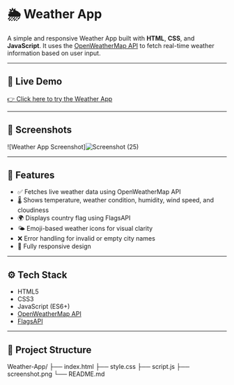 # 🌦️ Weather App

A simple and responsive Weather App built with **HTML**, **CSS**, and **JavaScript**. It uses the [OpenWeatherMap API](https://openweathermap.org/api) to fetch real-time weather information based on user input.

---

## 🚀 Live Demo

[👉 Click here to try the Weather App](https://sanaullah-7.github.io/Weather-App/)

---

## 📸 Screenshots

![Weather App Screenshot]![Screenshot (25)](https://github.com/user-attachments/assets/9017f487-4c89-4852-89f4-e1f778d40bf9)


---

## 🔧 Features

- ✅ Fetches live weather data using OpenWeatherMap API
- 🌡️ Shows temperature, weather condition, humidity, wind speed, and cloudiness
- 🌍 Displays country flag using FlagsAPI
- 🌤️ Emoji-based weather icons for visual clarity
- ❌ Error handling for invalid or empty city names
- 📱 Fully responsive design

---

## ⚙️ Tech Stack

- HTML5
- CSS3
- JavaScript (ES6+)
- [OpenWeatherMap API](https://openweathermap.org/api)
- [FlagsAPI](https://flagsapi.com/)

---

## 📁 Project Structure

Weather-App/
├── index.html
├── style.css
├── script.js
├── screenshot.png
└── README.md
